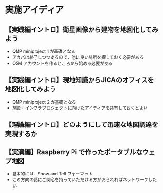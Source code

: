 # 実施アイディア
## 【実践編イントロ】衛星画像から建物を地図化してみよう
- QMP miniproject 1 が基礎となる
- アカバは終了しつつあるので、他に良い場所を探しておく必要がある
- OSM アカウントを作るところから始める必要がある

## 【実践編イントロ】現地知識からJICAのオフィスを地図化してみよう
- QMP miniproject 2 が基礎となる
- 施設・インフラプロジェクトに向けたアイディアを共有しておくとよい

## 【理論編イントロ】どのようにして迅速な地図調達を実現するか

## 【実演編】Raspberry Pi で作ったポータブルなウェブ地図
- 基本的には、Show and Tell フォーマット
- この方向の話にご関心を持っていただける方がおられればネットワークしたい


